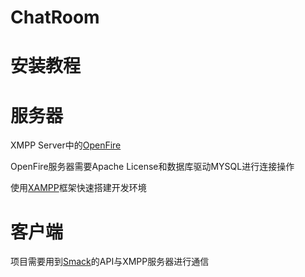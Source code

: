 # ChatRoom

# 安装教程

# 服务器
XMPP Server中的[OpenFire](http://igniterealtime.org/downloads/index.jsp)

OpenFire服务器需要Apache License和数据库驱动MYSQL进行连接操作

使用[XAMPP](https://www.apachefriends.org/index.html)框架快速搭建开发环境

# 客户端
项目需要用到[Smack]()的API与XMPP服务器进行通信
